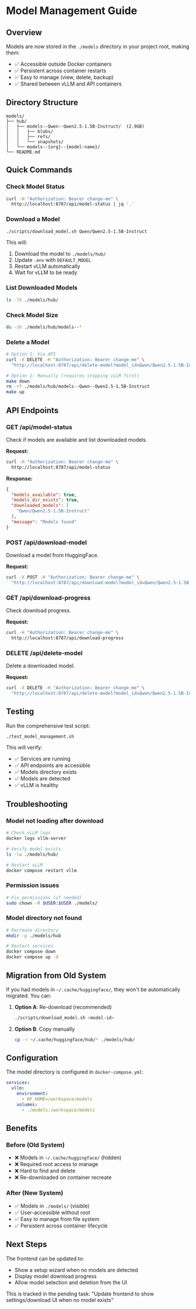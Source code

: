 # Model Management Guide

## Overview

Models are now stored in the `./models` directory in your project root, making them:
- ✅ Accessible outside Docker containers
- ✅ Persistent across container restarts
- ✅ Easy to manage (view, delete, backup)
- ✅ Shared between vLLM and API containers

## Directory Structure

```
models/
├── hub/
│   ├── models--Qwen--Qwen2.5-1.5B-Instruct/  (2.9GB)
│   │   ├── blobs/
│   │   ├── refs/
│   │   └── snapshots/
│   └── models--{org}--{model-name}/
└── README.md
```

## Quick Commands

### Check Model Status
```bash
curl -H "Authorization: Bearer change-me" \
  http://localhost:8787/api/model-status | jq '.'
```

### Download a Model
```bash
./scripts/download_model.sh Qwen/Qwen2.5-1.5B-Instruct
```

This will:
1. Download the model to `./models/hub/`
2. Update `.env` with `DEFAULT_MODEL`
3. Restart vLLM automatically
4. Wait for vLLM to be ready

### List Downloaded Models
```bash
ls -lh ./models/hub/
```

### Check Model Size
```bash
du -sh ./models/hub/models--*
```

### Delete a Model
```bash
# Option 1: Via API
curl -X DELETE -H "Authorization: Bearer change-me" \
  "http://localhost:8787/api/delete-model?model_id=Qwen/Qwen2.5-1.5B-Instruct"

# Option 2: Manually (requires stopping vLLM first)
make down
rm -rf ./models/hub/models--Qwen--Qwen2.5-1.5B-Instruct
make up
```

## API Endpoints

### GET /api/model-status
Check if models are available and list downloaded models.

**Request:**
```bash
curl -H "Authorization: Bearer change-me" \
  http://localhost:8787/api/model-status
```

**Response:**
```json
{
  "models_available": true,
  "models_dir_exists": true,
  "downloaded_models": [
    "Qwen/Qwen2.5-1.5B-Instruct"
  ],
  "message": "Models found"
}
```

### POST /api/download-model
Download a model from HuggingFace.

**Request:**
```bash
curl -X POST -H "Authorization: Bearer change-me" \
  "http://localhost:8787/api/download-model?model_id=Qwen/Qwen2.5-1.5B-Instruct&auto=true"
```

### GET /api/download-progress
Check download progress.

**Request:**
```bash
curl -H "Authorization: Bearer change-me" \
  http://localhost:8787/api/download-progress
```

### DELETE /api/delete-model
Delete a downloaded model.

**Request:**
```bash
curl -X DELETE -H "Authorization: Bearer change-me" \
  "http://localhost:8787/api/delete-model?model_id=Qwen/Qwen2.5-1.5B-Instruct"
```

## Testing

Run the comprehensive test script:
```bash
./test_model_management.sh
```

This will verify:
- ✅ Services are running
- ✅ API endpoints are accessible
- ✅ Models directory exists
- ✅ Models are detected
- ✅ vLLM is healthy

## Troubleshooting

### Model not loading after download
```bash
# Check vLLM logs
docker logs vllm-server

# Verify model exists
ls -la ./models/hub/

# Restart vLLM
docker compose restart vllm
```

### Permission issues
```bash
# Fix permissions (if needed)
sudo chown -R $USER:$USER ./models/
```

### Model directory not found
```bash
# Recreate directory
mkdir -p ./models/hub

# Restart services
docker compose down
docker compose up -d
```

## Migration from Old System

If you had models in `~/.cache/huggingface/`, they won't be automatically migrated. You can:

1. **Option A**: Re-download (recommended)
   ```bash
   ./scripts/download_model.sh <model-id>
   ```

2. **Option B**: Copy manually
   ```bash
   cp -r ~/.cache/huggingface/hub/* ./models/hub/
   ```

## Configuration

The model directory is configured in `docker-compose.yml`:

```yaml
services:
  vllm:
    environment:
      - HF_HOME=/workspace/models
    volumes:
      - ./models:/workspace/models
```

## Benefits

### Before (Old System)
- ❌ Models in `~/.cache/huggingface/` (hidden)
- ❌ Required root access to manage
- ❌ Hard to find and delete
- ❌ Re-downloaded on container recreate

### After (New System)
- ✅ Models in `./models/` (visible)
- ✅ User-accessible without root
- ✅ Easy to manage from file system
- ✅ Persistent across container lifecycle

## Next Steps

The frontend can be updated to:
- Show a setup wizard when no models are detected
- Display model download progress
- Allow model selection and deletion from the UI

This is tracked in the pending task: "Update frontend to show settings/download UI when no model exists"
